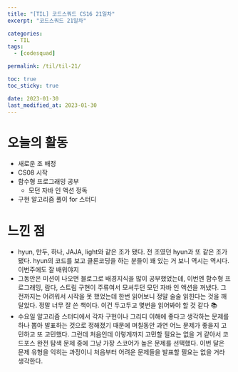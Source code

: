 ```yaml
---
title: "[TIL] 코드스쿼드 CS16 21일차"
excerpt: "코드스쿼드 21일차"

categories:
  - TIL
tags:
  - [codesquad]

permalink: /til/til-21/

toc: true
toc_sticky: true

date: 2023-01-30
last_modified_at: 2023-01-30
---
```


# 오늘의 활동
- 새로운 조 배정
- CS08 시작
- 함수형 프로그래밍 공부
  - 모던 자바 인 액션 정독
- 구현 알고리즘 풀이 for 스터디

# 느낀 점
- hyun, 만두, 하나, JAJA, light와 같은 조가 됐다. 전 조였던 hyun과 또 같은 조가 됐다. hyun의 코드를 보고 클론코딩을 하는 분들이 꽤 있는 거 보니 역시는 역시다. 이번주에도 잘 배워야지
- 그동안은 미션이 나오면 블로그로 배경지식을 많이 공부했었는데, 이번엔 함수형 프로그래밍, 람다, 스트림 구현이 주류여서 모셔두던 모던 자바 인 액션을 꺼냈다. 그 전까지는 어려워서 시작을 못 했었는데 한번 읽어보니 정말 술술 읽힌다는 것을 깨달았다. 정말 너무 잘 쓴 책이다. 이건 두고두고 몇번을 읽어봐야 할 것 같다 📚
- 수요일 알고리즘 스터디에서 각자 구현이나 그리디 이해에 좋다고 생각하는 문제를 하나 뽑아 발표하는 것으로 정해졌기 때문에 며칠동안 과연 어느 문제가 좋을지 고민하고 또 고민했다. 그런데 처음인데 이렇게까지 고민할 필요는 없을 거 같아서 코드포스 완전 탐색 문제 중에 그냥 가장 스코어가 높은 문제를 선택했다. 이번 달은 문제 유형을 익히는 과정이니 처음부터 어려운 문제들을 발표할 필요는 없을 거라 생각한다.